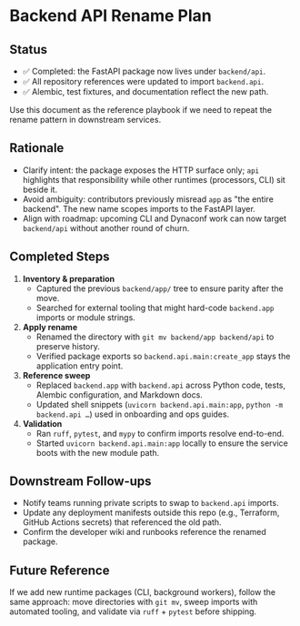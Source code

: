 # Backend API Rename Plan

## Status
- ✅ Completed: the FastAPI package now lives under `backend/api`.
- ✅ All repository references were updated to import `backend.api`.
- ✅ Alembic, test fixtures, and documentation reflect the new path.

Use this document as the reference playbook if we need to repeat the rename pattern in downstream services.

## Rationale
- Clarify intent: the package exposes the HTTP surface only; `api` highlights that responsibility while other runtimes (processors, CLI) sit beside it.
- Avoid ambiguity: contributors previously misread `app` as "the entire backend". The new name scopes imports to the FastAPI layer.
- Align with roadmap: upcoming CLI and Dynaconf work can now target `backend/api` without another round of churn.

## Completed Steps
1. **Inventory & preparation**
   - Captured the previous `backend/app/` tree to ensure parity after the move.
   - Searched for external tooling that might hard-code `backend.app` imports or module strings.
2. **Apply rename**
   - Renamed the directory with `git mv backend/app backend/api` to preserve history.
   - Verified package exports so `backend.api.main:create_app` stays the application entry point.
3. **Reference sweep**
   - Replaced `backend.app` with `backend.api` across Python code, tests, Alembic configuration, and Markdown docs.
   - Updated shell snippets (`uvicorn backend.api.main:app`, `python -m backend.api …`) used in onboarding and ops guides.
4. **Validation**
   - Ran `ruff`, `pytest`, and `mypy` to confirm imports resolve end-to-end.
   - Started `uvicorn backend.api.main:app` locally to ensure the service boots with the new module path.

## Downstream Follow-ups
- Notify teams running private scripts to swap to `backend.api` imports.
- Update any deployment manifests outside this repo (e.g., Terraform, GitHub Actions secrets) that referenced the old path.
- Confirm the developer wiki and runbooks reference the renamed package.

## Future Reference
If we add new runtime packages (CLI, background workers), follow the same approach: move directories with `git mv`, sweep imports with automated tooling, and validate via `ruff` + `pytest` before shipping.
